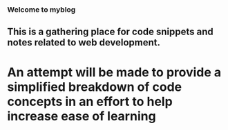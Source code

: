 ### Welcome to myblog

## This is a gathering place for code snippets and notes related to web development. 

# An attempt will be made to provide a simplified breakdown of code concepts in an effort to help increase ease of learning